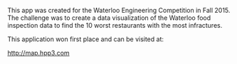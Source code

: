 This app was created for the Waterloo Engineering Competition in Fall 2015. The
challenge was to create a data visualization of the Waterloo food inspection
data to find the 10 worst restaurants with the most infractures.

This application won first place and can be visited at:

http://map.hpp3.com
